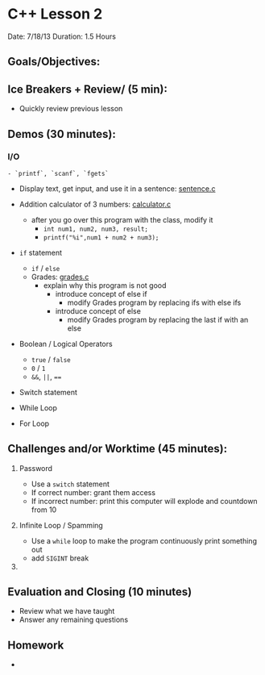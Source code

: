 # C++ Lesson 2
Date: 7/18/13
Duration: 1.5 Hours

## Goals/Objectives: 

## Ice Breakers + Review/  (5 min):

- Quickly review previous lesson

## Demos (30 minutes): 

### I/O
    - `printf`, `scanf`, `fgets`
- Display text, get input, and use it in a sentence: [sentence.c](examples/sentence.c)
- Addition calculator of 3 numbers: [calculator.c](examples/calculator.c)
	- after you go over this program with the class, modify it
   		- `int num1, num2, num3, result;`
   	 	- `printf("%i",num1 + num2 + num3);`
- `if` statement
    - `if` / `else`
	- Grades: [grades.c](examples/grades.c)
		- explain why this program is not good
			- introduce concept of else if
    			- modify Grades program by replacing ifs with else ifs
			- introduce concept of else
    			- modify Grades program by replacing the last if with an else

- Boolean / Logical Operators
    - `true` / `false`
    - `0` / `1`
    - `&&`, `||`, `==`

- Switch statement

- While Loop
- For Loop

## Challenges and/or Worktime (45 minutes): 

1. Password
    - Use a `switch` statement
    - If correct number: grant them access
    - If incorrect number: print this computer will explode and countdown from 10
 
2. Infinite Loop / Spamming
    - Use a `while` loop to make the program continuously print something out
    - add `SIGINT` break

3.  

## Evaluation and Closing (10 minutes)
- Review what we have taught
- Answer any remaining questions

## Homework
- 
